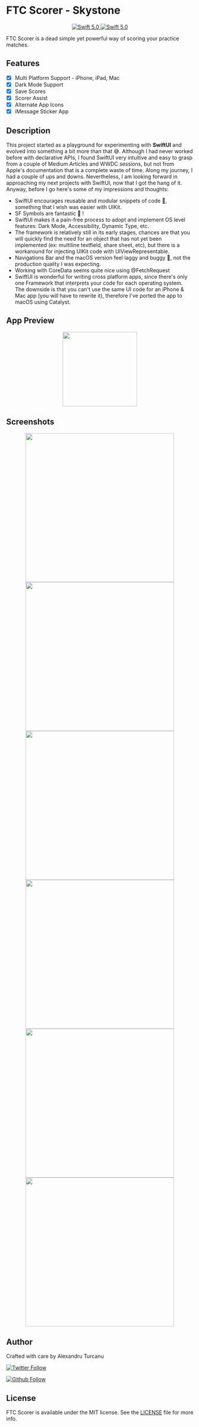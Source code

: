 # FTC Scorer - Skystone

<p align="center">
  <a href="https://trello.com/b/HaJ3UhcV">
      <img src="https://img.shields.io/badge/Vote-Trello-%2361BD4F.svg" alt="Swift 5.0">
  </a>
  <a href="https://github.com/Pondorasti/StonkScorer/blob/master/LICENSE">
      <img src="https://img.shields.io/github/license/pondorasti/stonkscorer" alt="Swift 5.0">
  </a>
</p>

FTC Scorer is a dead simple yet powerful way of scoring your practice matches.

## Features

- [x] Multi Platform Support - iPhone, iPad, Mac
- [x] Dark Mode Support
- [x] Save Scores 
- [x] Scorer Assist 
- [x] Alternate App Icons
- [x] iMessage Sticker App

## Description

This project started as a playground for experimenting with **SwiftUI** and evolved into something a bit more than that 😅. Although I had never worked before with declarative APIs, I found SwiftUI very intuitive and easy to grasp from a couple of Medium Articles and WWDC sessions, but not from Apple's documentation that is a complete waste of time. Along my journey, I had a couple of ups and downs. Nevertheless, I am looking forward in approaching my next projects with SwiftUI, now that I got the hang of it. Anyway, before I go here's some of my impressions and thoughts:

* SwiftUI encourages reusable and modular snippets of code  🥳, something that I wish was easier with UIKit.
* SF Symbols are fantastic 🤩 !
* SwiftUI makes it a pain-free process to adopt and implement OS level features: Dark Mode, Accessibility, Dynamic Type, etc.
* The framework is relatively still in its early stages, chances are that you will quickly find the need for an object that has not yet been implemented (ex: multiline textfield, share sheet, etc), but there is a workaround for injecting UIKit code with UIViewRepresentable.
* Navigations Bar and the macOS version feel laggy and buggy 🤨, not the production quality I was expecting.
* Working with CoreData seems quite nice using @FetchRequest
* SwiftUI is wonderful for writing cross platform apps, since there's only one Framework that interprets your code for each operating system. The downside is that you can't use the same UI code for an iPhone & Mac app (you will have to rewrite it), therefore I've ported the app to macOS using Catalyst.

## App Preview

<p align="center">
   <image src="https://media.giphy.com/media/Q8xsudWIpz65w1Fh28/giphy.gif" width="200">
</p>

## Screenshots

<p align="center">
    <img src="https://github.com/Pondorasti/StonkScorer/blob/master/External%20Assets/iOS%20Screenshots/V1.1/6.5/3d%20-%201.png" width="400">
    <img src="https://github.com/Pondorasti/StonkScorer/blob/master/External%20Assets/iOS%20Screenshots/V1.1/6.5/3d%20-%202.png" width="400">
  <img src="https://github.com/Pondorasti/StonkScorer/blob/master/External%20Assets/iOS%20Screenshots/V1.1/6.5/3d%20-%203.png" width="400">
  <img src="https://github.com/Pondorasti/StonkScorer/blob/master/External%20Assets/iOS%20Screenshots/V1.1/6.5/3d%20-%204.png" width="400">
  <img src="https://github.com/Pondorasti/StonkScorer/blob/master/External%20Assets/iOS%20Screenshots/V1.1/6.5/3d%20-%205.png" width="400">
  <img src="https://github.com/Pondorasti/StonkScorer/blob/master/External%20Assets/iOS%20Screenshots/V1.1/6.5/3d%20-%206.png" width="400">
</p>

## Author

Crafted with care by Alexandru Turcanu


[![Twitter Follow](https://img.shields.io/twitter/follow/pondorasti.svg?style=social)](https://twitter.com/pondorasti)

[![Github Follow](https://img.shields.io/github/followers/pondorasti.svg?style=social&label=Follow)](https://github.com/pondorasti)


## License

FTC Scorer is available under the MIT license. See the [LICENSE](https://github.com/Pondorasti/StonkScorer/blob/master/LICENSE) file for more info.
